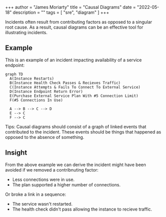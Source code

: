 +++
author = "James Moriarty"
title = "Causal Diagrams"
date = "2022-05-18"
description = ""
tags = [
  "sre",
  "diagram"
]
+++

Incidents often result from contributing factors as opposed to a singular root cause. As a result, causal diagrams can be an effective tool for illustrating incidents.

## Example

This is an example of an incident impacting availability of a service endpoint:

```mermaid
graph TD
  A(Instance Restarts)
  B(Instance Health Check Passes & Recieves Traffic)
  C(Instance Attempts & Fails To Connect To External Service)
  D(Instance Endpoint Return Error)
  E(Purchase External Service Plan With #5 Connection Limit)
  F(#5 Connections In Use)
  
  A --> B --> C --> D
  E --> C
  F --> C
```
Tips: Causal diagrams should consist of a graph of linked events that contributed to the incident. These events should be things that happened as opposed to the absence of something.

## Insight

From the above example we can derive the incident might have been avoided if we removed a contribnuting factor:
* Less connections were in use.
* The plan supported a higher number of connections.

Or broke a link in a sequence:
* The service wasn't restarted.
* The health check didn't pass allowing the instance to recieve traffic.



